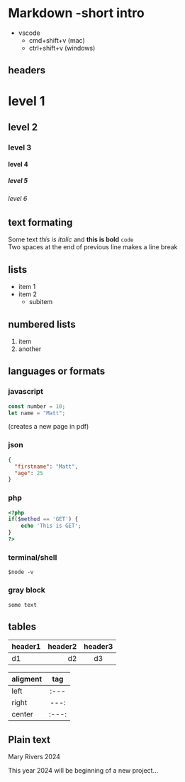 # Markdown -short intro

- vscode
  - cmd+shift+v (mac)
  - ctrl+shift+v (windows)

## headers

# level 1

## level 2

### level 3

#### level 4

##### level 5

###### level 6

## text formating

Some text _this is italic_ and **this is bold**
`code`  
Two spaces at the end of previous line makes a line break

## lists

- item 1
- item 2
  - subitem

## numbered lists

1. item
2. another

## languages or formats

### javascript

```js
const number = 10;
let name = "Matt";
```

<div style="page-break-after:always,"></div>  (creates a new page in pdf)

### json

```json
{
  "firstname": "Matt",
  "age": 25
}
```

### php

```php
<?php
if($method == 'GET') {
    echo 'This is GET';
}
?>
```

### terminal/shell

```shell
$node -v
```

### gray block

```
some text
```

## tables

| header1 | header2 | header3 |
| :------ | ------: | :-----: |
| d1      |      d2 |   d3    |

| aligment |  tag  |
| -------- | :---: |
| left     | :---  |
| right    | ---:  |
| center   | :---: |

## Plain text

Mary Rivers
2024

This year 2024 will be beginning of a new project...

```

```
